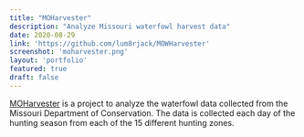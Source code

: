 ```yaml
---
title: "MOHarvester"
description: "Analyze Missouri waterfowl harvest data"
date: 2020-08-29
link: 'https://github.com/lum8rjack/MOWHarvester'
screenshot: 'moharvester.png'
layout: 'portfolio'
featured: true
draft: false
---
```


[MOHarvester](https://github.com/lum8rjack/MOWHarvester) is a project to analyze the waterfowl data collected from the Missouri Department of Conservation. The data is collected each day of the hunting season from each of the 15 different hunting zones.